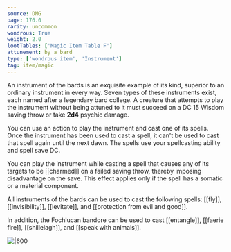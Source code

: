 ```yaml
---
source: DMG
page: 176.0
rarity: uncommon
wondrous: True
weight: 2.0
lootTables: ['Magic Item Table F']
attunement: by a bard
type: ['wondrous item', 'Instrument']
tag: item/magic
---
```


An instrument of the bards is an exquisite example of its kind, superior to an ordinary instrument in every way. Seven types of these instruments exist, each named after a legendary bard college. A creature that attempts to play the instrument without being attuned to it must succeed on a DC 15 Wisdom saving throw or take **2d4** psychic damage.

You can use an action to play the instrument and cast one of its spells. Once the instrument has been used to cast a spell, it can't be used to cast that spell again until the next dawn. The spells use your spellcasting ability and spell save DC.

You can play the instrument while casting a spell that causes any of its targets to be [[charmed]] on a failed saving throw, thereby imposing disadvantage on the save. This effect applies only if the spell has a somatic or a material component.

All instruments of the bards can be used to cast the following spells: [[fly]], [[invisibility]], [[levitate]], and [[protection from evil and good]].

In addition, the Fochlucan bandore can be used to cast [[entangle]], [[faerie fire]], [[shillelagh]], and [[speak with animals]].


![|600](https://5e.tools/img/items/DMG/Instrument%20of%20the%20Bards,%20Fochlucan%20Bandore.jpg)